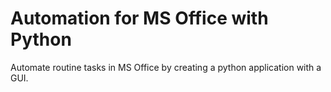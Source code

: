 # Automation for MS Office with Python
Automate routine tasks in MS Office by creating a python application with a GUI.
